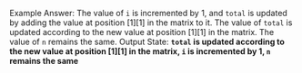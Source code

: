 Example Answer:
The value of `i` is incremented by 1, and `total` is updated by adding the value at position [1][1] in the matrix to it. The value of `total` is updated according to the new value at position [1][1] in the matrix. The value of `n` remains the same. 
Output State: **`total` is updated according to the new value at position [1][1] in the matrix, `i` is incremented by 1, `n` remains the same**